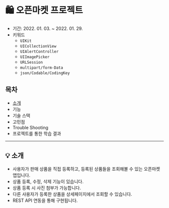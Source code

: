# 🛍 오픈마켓 프로젝트
- 기간: 2022. 01. 03. ~ 2022. 01. 29.
- 키워드
  - `UIKit`
  - `UICollectionView`
  - `UIAlertController`
  - `UIImagePicker`
  - `URLSession`
  - `multipart/form-Data`
  - `json/Codable/CodingKey`
 
## 목차
- [소개](##💡_소개)
- 기능
- 기술 스택
- 고민점
- Trouble Shooting
- 프로젝트를 통한 학습 결과

---

## 💡 소개
- 사용자가 판매 상품을 직접 등록하고, 등록된 상품들을 조회해볼 수 있는 오픈마켓 앱입니다. 
- 상품 등록, 수정, 삭제 기능이 있습니다.
- 상품 등록 시 사진 첨부가 가능합니다.
- 다른 사용자가 등록한 상품을 상세페이지에서 조회할 수 있습니다.
- REST API 연동을 통해 구현됩니다.
